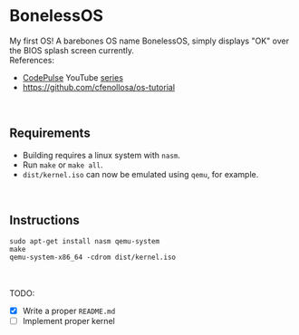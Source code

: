 # BonelessOS
My first OS! A barebones OS name BonelessOS, simply displays "OK" over the BIOS splash screen currently.  
References:
- [CodePulse](https://www.youtube.com/channel/UCUVahoidFA7F3Asfvamrm7w) YouTube [series](https://www.youtube.com/watch?v=FkrpUaGThTQ)
- https://github.com/cfenollosa/os-tutorial
<br>

## Requirements
- Building requires a linux system with `nasm`.
- Run `make` or `make all`.
- `dist/kernel.iso` can now be emulated using `qemu`, for example.
<br>

## Instructions  
`sudo apt-get install nasm qemu-system`  
`make`  
`qemu-system-x86_64 -cdrom dist/kernel.iso`  
<br>
<br>
  
TODO:
- [x] Write a proper `README.md`
- [ ] Implement proper kernel
